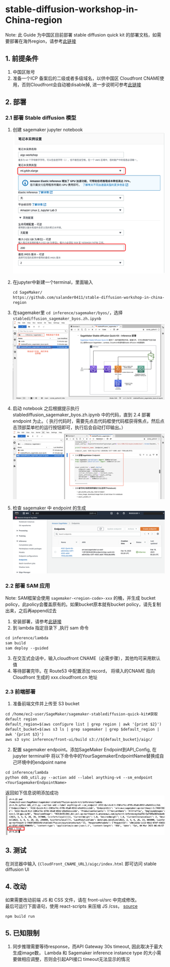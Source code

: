 # stable-diffusion-workshop-in-China-region

Note: 此 Guide 为中国区目前部署 stable diffusion quick kit 的部署文档，如需要部署在海外region，请参考[此链接](https://catalog.us-east-1.prod.workshops.aws/workshops/1ac668b1-dbd3-4b45-bf0a-5bc36138fcf1/zh-CN)


## 1. 前提条件
1. 中国区账号
2. 准备一个ICP 备案后的二级或者多级域名，以供中国区 Cloudfront CNAME使用，否则Cloudfront会自动被disable掉, 进一步说明可参考[此链接](https://docs.amazonaws.cn/aws/latest/userguide/cloudfront.html#feature-diff)

## 2. 部署

### 2.1 部署 Stable diffusion 模型
1. 创建 sagemaker jupyter notebook    
   ![](inference/images/prerequistes-sagemaker-notebook.png)

2. 在jupyter中新建一个terminal，里面输入    
   ````
   cd SageMaker/
   https://github.com/salander0411/stable-diffusion-workshop-in-china-region 
   ````
3. 在sagemaker里 ``cd inference/sagemaker/byos/``，选择 `stablediffusion_sagemaker_byos.zh.ipynb`   
   ![](inference/images/sagemaker-tab.png)

4. 启动 notebook 之后根据提示执行 stablediffusion_sagemaker_byos.zh.ipynb 中的代码，直到 2.4 部署 endpoint 为止。（ 执行代码时，需要先点击代码框使代码框获得焦点，然后点击顶部菜单栏的运行按钮即可，执行后会自动打印输出。）   
   ![](inference/images/2.4-deploy-endpoint.png)
5. 检查 sagemaker 中 endpoint 的生成    
   ![](inference/images/sagemaker-endpoint.png)

### 2.2 部署 SAM 应用

Note: SAM框架会使用 ``sagemaker-<region-code>-xxx`` 的桶，并生成 bucket policy，此policy会覆盖原有的。如果bucket原本就有bucket policy，请先复制出来，之后再append过去

1. 安装部署，请参考[此链接](https://docs.aws.amazon.com/serverless-application-model/latest/developerguide/serverless-getting-started.html)
2. 到 lambda 指定目录下 ,执行 sam 命令    
  ````
  cd inference/lambda
  sam build
  sam deploy --guided
  ````
3. 在交互式会话中，输入cloudfront CNAME（必需步骤），其他均可采用默认值
4. 等待部署完毕。在 Route53 中配置添加 record， 将填入的CNAME 指向 Cloudfront 生成的 xxx.cloudfront.cn 地址

### 2.3 前端部署
1. 准备前端文件并上传至 S3 bucket     
  ````
  cd /home/ec2-user/SageMaker/sagemaker-stablediffusion-quick-kit#获取default region
  default_region=$(aws configure list | grep region | awk '{print $2}')
  default_bucket=$(aws s3 ls | grep sagemaker | grep $default_region | awk '{print $3}')
  aws s3 sync inference/front-ui/build s3://${default_bucket}/aigc/
  ````
2. 配置 sagemaker endpoint。添加SageMaker Endpoint到API_Config, 在jupyter terminal中 将以下命令中的YourSagemakerEndpointName替换成自己环境中的endpoint name     
  ````
  cd inference/lambda
  python ddb_util.py --action add --label anything-v4 --sm_endpoint <YourSagemakerEndpointName>
  ````
   返回如下信息说明添加成功     
   ![](inference/images/ddb-success.jpeg)

## 3. 测试
在浏览器中输入 ``{CloudFront_CNAME_URL}/aigc/index.html`` 即可访问 stable diffusion UI

## 4. 改动
如果需要改动前端 JS 和 CSS 文件，请在 front-ui/src 中完成修改。   
最后可运行下面语句，使用 react-scripts  来压缩 JS /css， [source](https://www.npmjs.com/package/compress-create-react-app )
```
npm build run 
```

## 5. 已知限制
1. 同步推理需要等待response，而API Gateway 30s timeout,  因此取决于最大生成image数， Lambda 和 Sagemaker inference instance type 的大小需要做相应调整，否则会引起API接口 timeout无法显示的情况